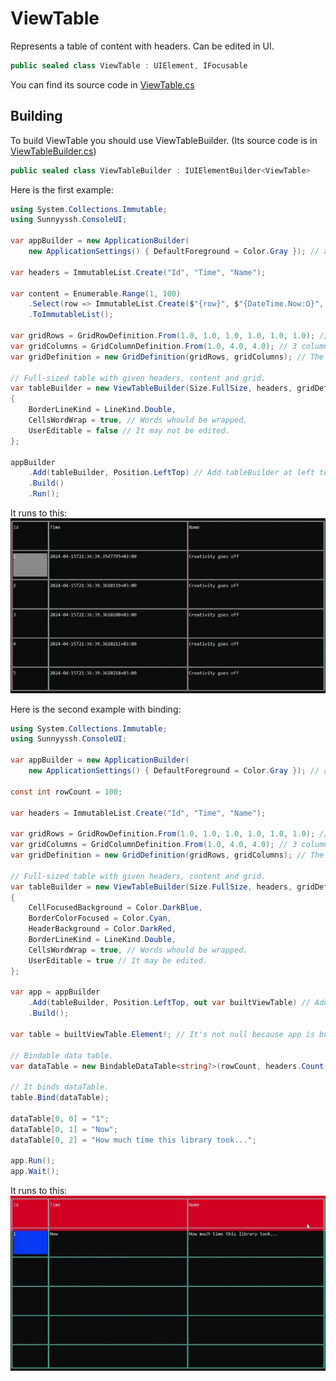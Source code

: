 <h1>ViewTable</h1>

Represents a table of content with headers. Can be edited in UI.

```csharp
public sealed class ViewTable : UIElement, IFocusable
```
You can find its source code in <a href="../src/UIElements/Table/ViewTable.cs">ViewTable.cs</a>

<h2>Building</h2>
To build ViewTable you should use ViewTableBuilder. (Its source code is in <a href="../src/UIElements/Table/ViewTableBuilder.cs">ViewTableBuilder.cs</a>)
<br/>

```csharp
public sealed class ViewTableBuilder : IUIElementBuilder<ViewTable>
```


Here is the first example:

```csharp
using System.Collections.Immutable;
using Sunnyyssh.ConsoleUI;

var appBuilder = new ApplicationBuilder(
    new ApplicationSettings() { DefaultForeground = Color.Gray }); // app builder init.

var headers = ImmutableList.Create("Id", "Time", "Name");

var content = Enumerable.Range(1, 100)
    .Select(row => ImmutableList.Create($"{row}", $"{DateTime.Now:O}", "Creativity goes off"))
    .ToImmutableList();

var gridRows = GridRowDefinition.From(1.0, 1.0, 1.0, 1.0, 1.0, 1.0); // 6 equal rows.
var gridColumns = GridColumnDefinition.From(1.0, 4.0, 4.0); // 3 columns with width relations: 1/9, 4/9, 4/9.
var gridDefinition = new GridDefinition(gridRows, gridColumns); // The grid of table.

// Full-sized table with given headers, content and grid.
var tableBuilder = new ViewTableBuilder(Size.FullSize, headers, gridDefinition, content)
{
    BorderLineKind = LineKind.Double,
    CellsWordWrap = true, // Words whould be wrapped.
    UserEditable = false // It may not be edited.
};
    
appBuilder
    .Add(tableBuilder, Position.LeftTop) // Add tableBuilder at left top position.
    .Build()
    .Run();
```

It runs to this:
<br/>
<img src="ViewTable.demo1.gif">

Here is the second example with binding:

```csharp
using System.Collections.Immutable;
using Sunnyyssh.ConsoleUI;

var appBuilder = new ApplicationBuilder(
    new ApplicationSettings() { DefaultForeground = Color.Gray }); // app builder init.

const int rowCount = 100;

var headers = ImmutableList.Create("Id", "Time", "Name");

var gridRows = GridRowDefinition.From(1.0, 1.0, 1.0, 1.0, 1.0, 1.0); // 6 equal rows.
var gridColumns = GridColumnDefinition.From(1.0, 4.0, 4.0); // 3 columns with width relations: 1/9, 4/9, 4/9.
var gridDefinition = new GridDefinition(gridRows, gridColumns); // The grid of table.

// Full-sized table with given headers, content and grid.
var tableBuilder = new ViewTableBuilder(Size.FullSize, headers, gridDefinition, rowCount)
{
    CellFocusedBackground = Color.DarkBlue,
    BorderColorFocused = Color.Cyan,
    HeaderBackground = Color.DarkRed,
    BorderLineKind = LineKind.Double,
    CellsWordWrap = true, // Words whould be wrapped.
    UserEditable = true // It may be edited.
};
    
var app = appBuilder
    .Add(tableBuilder, Position.LeftTop, out var builtViewTable) // Add tableBuilder at left top position.
    .Build();
    
var table = builtViewTable.Element!; // It's not null because app is built.

// Bindable data table.
var dataTable = new BindableDataTable<string?>(rowCount, headers.Count, null);

// It binds dataTable.
table.Bind(dataTable);

dataTable[0, 0] = "1";
dataTable[0, 1] = "Now";
dataTable[0, 2] = "How much time this library took...";

app.Run();
app.Wait();
```

It runs to this:
<br/>
<img src="ViewTable.demo2.gif">

